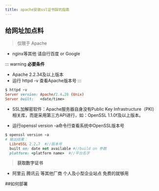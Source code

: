 ```yaml
---
title: apache安装ssl证书踩坑指南 
---
```

## 给网址加点料

> 仅限于 Apache
* nginx等其他 请自行百度 or Google

::: warning  **必要条件**
* Apache 2.2.34及以上版本
* 运行 httpd -v 查看Apache版本号
:::

```ruby
$ httpd -v
Server version: Apache/2.4.28 (Unix)
Server built:   <date/time>
```

* SSL加解密软件：Apache服务器自身没有Public Key Infrastructure（PKI）相关库，而是采用第三方API进行，如：OpenSSL 1.1.0f及以上版本。

* 运行openssl version -a命令行查看系统中OpenSSL版本号
```ruby
$ openssl version -a
# 输出结果：
  LibreSSL 2.2.7  #//版本号
  built on: date not available #//build on 参数
  platform: <platform name>  #//平台名字
```
> **获取数字证书**
* 阿里云 腾讯云 等其他厂商  个人及小型企业站点 免费的就够用

##如何部署





<Valine></Valine>